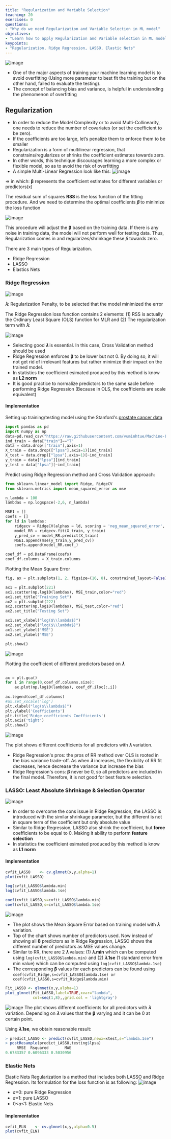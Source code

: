 ```yaml
---
title: "Regularization and Variable Selection"
teaching: 20
exercises: 0
questions:
- "Why do we need Regularization and Variable Selection in ML model"
objectives:
- "Learn how to apply Regularization and Variable selection in ML model"
keypoints:
- "Regularization, Ridge Regression, LASSO, Elastic Nets"
---
```

![image](https://user-images.githubusercontent.com/43855029/114340188-ff57bc80-9b24-11eb-826a-69cb444687d4.png)
- One of the major aspects of training your machine learning model is to avoid overfitting (Using more parameter to best fit the training but on the other hand, failed to evaluate the testing).
- The concept of balancing bias and variance, is helpful in understanding the phenomenon of overfitting

## Regularization
- In order to reduce the Model Complexity or to avoid Multi-Collinearity, one needs to reduce the number of covariates 
(or set the coefficient to be zero).
- If the coefficients are too large, let’s penalize them to enforce them to be smaller
- Regularization is a form of multilinear regression, that constrains/regularizes or shrinks the coefficient estimates towards zero.
- In other words, this technique discourages learning a more complex or flexible model, so as to avoid the risk of overfitting
- A simple Multi-Linear Regression look like this:
![image](https://user-images.githubusercontent.com/43855029/114416230-766d6f00-9b7e-11eb-800b-2b7a65782859.png)

=> in which: **β** represents the coefficient estimates for different variables or predictors(x)

The residual sum of squares **RSS** is the loss function of the fitting procedure.
And we need to determine the optimal coefficients **𝛽** to minimize the loss function

![image](https://user-images.githubusercontent.com/43855029/114417635-c39e1080-9b7f-11eb-8465-cbb9e0dff39e.png)

This procedure will adjust the **β** based on the training data. 
If there is any noise in training data, the model will not perform well for testing data. Thus, Regularization comes in and regularizes/shrinkage these 𝛽 towards zero.

There are 3 main types of Regularization. 
- Ridge Regression
- LASSO
- Elastics Nets

### Ridge Regression
![image](https://user-images.githubusercontent.com/43855029/114440609-58ad0380-9b98-11eb-8dd5-643428f60c31.png)

**𝜆**: Regularization Penalty, to be selected that the model minimized the error

The Ridge Regression loss function contains 2 elements: (1) RSS is actually the Ordinary Least Square (OLS) function for MLR and (2) The regularization term with **𝜆**:

![image](https://user-images.githubusercontent.com/43855029/114422155-04982400-9b84-11eb-9f87-65a3d7aec3f3.png)
- Selecting good **𝜆** is essential. In this case, Cross Validation method should be used
- Ridge Regression enforces **β** to be lower but not 0. By doing so, it will not get rid of irrelevant features but rather minimize their impact on the trained model.
- In statistics the coefficient esimated produced by this method is know as **L2 norm**
- It is good practice to normalize predictors to the same sacle before performing Ridge Regression (Because in OLS, the coefficients are scale equivalent)

#### Implementation
Setting up training/testing model using the Stanford's [prostate cancer data](https://web.stanford.edu/~hastie/ElemStatLearn/datasets/prostate.data)
```python
import pandas as pd
import numpy as np
data=pd.read_csv("https://raw.githubusercontent.com/vuminhtue/Machine-Learning-Python/master/data/prostate_data.csv")
ind_train = data["train"]=="T"
data = data.drop(["train"],axis=1)
X_train = data.drop(["lpsa"],axis=1)[ind_train]
X_test = data.drop(["lpsa"],axis=1)[~ind_train]
y_train = data["lpsa"][ind_train]
y_test = data["lpsa"][~ind_train]
```

Predict using Ridge Regression method and Cross Validation approach:
```python
from sklearn.linear_model import Ridge, RidgeCV
from sklearn.metrics import mean_squared_error as mse

n_lambda = 100
lambdas = np.logspace(-2,6, n_lambda)

MSE1 = []
coefs = []
for ld in lambdas:
    ridgecv = RidgeCV(alphas = ld, scoring = 'neg_mean_squared_error', normalize = True)
    model_RR = ridgecv.fit(X_train, y_train)
    y_pred_cv = model_RR.predict(X_train)
    MSE1.append(mse(y_train,y_pred_cv))
    coefs.append(model_RR.coef_)

coef_df = pd.DataFrame(coefs)
coef_df.columns = X_train.columns
```

Plotting the Mean Square Error
```python
fig, ax = plt.subplots(1, 2, figsize=(16, 8), constrained_layout=False)

ax1 = plt.subplot(221)
ax1.scatter(np.log10(lambdas), MSE_train,color="red")
ax1.set_title("Training Set")
ax2 = plt.subplot(222)
ax2.scatter(np.log10(lambdas), MSE_test,color="red")
ax2.set_title("Testing Set")

ax1.set_xlabel("log($\\lambda$)")
ax2.set_xlabel("log($\\lambda$)")
ax1.set_ylabel('MSE')
ax2.set_ylabel('MSE')

plt.show()
```
![image](https://user-images.githubusercontent.com/43855029/115435103-7bae6780-a1d7-11eb-995b-31a69408469e.png)

Plotting the coefficient of different predictors based on **𝜆**
```python

ax = plt.gca()
for i in range(0,coef_df.columns.size):
    ax.plot(np.log10(lambdas), coef_df.iloc[:,i])
    
ax.legend(coef_df.columns)
#ax.set_xscale('log')
plt.xlabel("log($\\lambda$)")
plt.ylabel('Coefficients')
plt.title('Ridge coefficients Coefficients')
plt.axis('tight')
plt.show()
```

![image](https://user-images.githubusercontent.com/43855029/115433549-b44d4180-a1d5-11eb-8e75-1f0c5d43898c.png)

The plot shows different coefficients for all predictors with **𝜆** variation.



- Ridge Regression's pros: the pros of RR method over OLS is rooted in the bias variance trade-off. As when **𝜆** increases, the flexibility of RR fit decreases, hence decrease the variance but increase the bias
- Ridge Regression's cons: **β** never be 0, so all predictors are included in the final model. Therefore, it is not good for best feature selection.

### LASSO: Least Absolute Shrinkage & Selection Operator
![image](https://user-images.githubusercontent.com/43855029/114440016-a4ab7880-9b97-11eb-8a57-b112cd78f785.png)

- In order to overcome the cons issue in Ridge Regression, the LASSO is introduced with the similar shrinkage parameter, but the different is not in square term of the coefficient but only absolute value
- Similar to Ridge Regression, LASSO also shrink the coefficient, but **force** coefficients to be equal to 0. Making it ability to perform **feature selection**
- In statistics the coefficient esimated produced by this method is know as **L1 norm**

#### Implementation 
```r
cvfit_LASSO    <- cv.glmnet(x,y,alpha=1)
plot(cvfit_LASSO)

log(cvfit_LASSO$lambda.min)
log(cvfit_LASSO$lambda.1se)

coef(cvfit_LASSO,s=cvfit_LASSO$lambda.min)
coef(cvfit_LASSO,s=cvfit_LASSO$lambda.1se)
```
![image](https://user-images.githubusercontent.com/43855029/114452867-eb549f00-9ba6-11eb-9cb4-fddb2a3d69c2.png)

- The plot shows the Mean Square Error based on training model with **𝜆** variation. 
- Top of the chart shows number of predictors used. Now instead of showing all **8** predictors as in Ridge Regression, LASSO shows the different number of predictors as MSE values change. 
- Similar to RR, there are 2 **𝜆** values: (1) **𝜆.min** which can be computed using `log(cvfit_LASSO$lambda.min)` and (2) **𝜆.1se** (1 standard error from min value) which can be computed using `log(cvfit_LASSO$lambda.1se)`
- The corresponding **β** values for each predictors can be found using `coef(cvfit_Ridge,s=cvfit_LASSO$lambda.1se) or coef(cvfit_LASSO,s=cvfit_Ridge$lambda.min) `

```r
Fit_LASSO <- glmnet(x,y,alpha=1)
plot_glmnet(Fit_LASSO,label=TRUE,xvar="lambda",
            col=seq(1,8),,grid.col = 'lightgray')
```
![image](https://user-images.githubusercontent.com/43855029/114453819-e80de300-9ba7-11eb-876c-fba761a277ef.png)
The plot shows different coefficients for all predictors with **𝜆** variation. Depending on **𝜆** values that the **β** varying and it can be 0 at certain point.

Using **𝜆.1se**, we obtain reasonable result:
```r
> predict_LASSO <- predict(cvfit_LASSO,newx=xtest,s="lambda.1se")
> postResample(predict_LASSO,testing$lpsa)
     RMSE  Rsquared       MAE 
0.6783357 0.6096333 0.5030956 
```
### Elastic Nets
Elastic Nets Regularization is a method that includes both LASSO and Ridge Regression. Its formulation for the loss function is as following:
![image](https://user-images.githubusercontent.com/43855029/114456877-615b0500-9bab-11eb-9298-028fcffc03ab.png)

- 𝛼=0: pure Ridge Regression
- 𝛼=1: pure LASSO
- 0<𝛼<1: Elastic Nets

#### Implementation 
```r
cvfit_ELN    <- cv.glmnet(x,y,alpha=0.5)
plot(cvfit_ELN)
```


